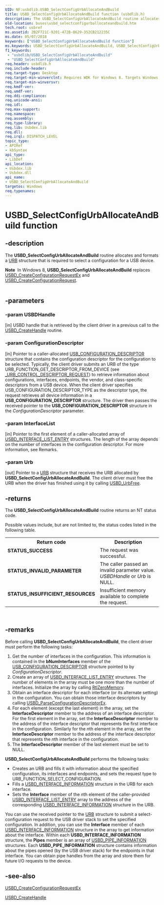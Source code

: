 ```yaml
---
UID: NF:usbdlib.USBD_SelectConfigUrbAllocateAndBuild
title: USBD_SelectConfigUrbAllocateAndBuild function (usbdlib.h)
description: The USBD_SelectConfigUrbAllocateAndBuild routine allocates and formats a URB structure that is required to select a configuration for a USB device.
old-location: buses\usbd_selectconfigurballocateandbuild.htm
tech.root: usbref
ms.assetid: 2B2F721C-9201-472B-8629-352CB212235C
ms.date: 05/07/2018
keywords: ["USBD_SelectConfigUrbAllocateAndBuild function"]
ms.keywords: USBD_SelectConfigUrbAllocateAndBuild, USBD_SelectConfigUrbAllocateAndBuild routine [Buses], buses.usbd_selectconfigurballocateandbuild, usbdlib/USBD_SelectConfigUrbAllocateAndBuild
f1_keywords:
 - "usbdlib/USBD_SelectConfigUrbAllocateAndBuild"
 - "USBD_SelectConfigUrbAllocateAndBuild"
req.header: usbdlib.h
req.include-header: 
req.target-type: Desktop
req.target-min-winverclnt: Requires WDK for Windows 8. Targets Windows Vista and later versions of the Windows operating system.
req.target-min-winversvr: 
req.kmdf-ver: 
req.umdf-ver: 
req.ddi-compliance: 
req.unicode-ansi: 
req.idl: 
req.max-support: 
req.namespace: 
req.assembly: 
req.type-library: 
req.lib: Usbdex.lib
req.dll: 
req.irql: DISPATCH_LEVEL
topic_type:
- APIRef
- kbSyntax
api_type:
- LibDef
api_location:
- Usbdex.lib
- Usbdex.dll
api_name:
- USBD_SelectConfigUrbAllocateAndBuild
targetos: Windows
req.typenames: 
---
```


# USBD_SelectConfigUrbAllocateAndBuild function


## -description


The <b>USBD_SelectConfigUrbAllocateAndBuild</b> routine allocates and formats a <a href="https://docs.microsoft.com/windows-hardware/drivers/ddi/usb/ns-usb-_urb">URB</a> structure that is required to select a configuration for a USB device.

<div class="alert"><b>Note</b>  In Windows 8, <b>USBD_SelectConfigUrbAllocateAndBuild</b> replaces <a href="https://docs.microsoft.com/windows-hardware/drivers/ddi/usbdlib/nf-usbdlib-usbd_createconfigurationrequestex">USBD_CreateConfigurationRequestEx</a> and <a href="https://docs.microsoft.com/windows-hardware/drivers/ddi/usbdlib/nf-usbdlib-usbd_createconfigurationrequest">USBD_CreateConfigurationRequest</a>.</div>
<div> </div>



## -parameters




### -param USBDHandle 
[in]
USBD handle that is retrieved by the client driver in a previous call to  the <a href="https://docs.microsoft.com/windows-hardware/drivers/ddi/usbdlib/nf-usbdlib-usbd_createhandle">USBD_CreateHandle</a> routine.


### -param ConfigurationDescriptor 
[in]
Pointer to a caller-allocated <a href="https://docs.microsoft.com/windows-hardware/drivers/ddi/usbspec/ns-usbspec-_usb_configuration_descriptor">USB_CONFIGURATION_DESCRIPTOR</a> structure that contains the configuration descriptor for the configuration to be selected. Typically, the client driver submits an URB  of the type  URB_FUNCTION_GET_DESCRIPTOR_FROM_DEVICE (see <a href="https://docs.microsoft.com/windows-hardware/drivers/ddi/usb/ns-usb-_urb_control_descriptor_request">_URB_CONTROL_DESCRIPTOR_REQUEST</a>)     to retrieve information about configurations, interfaces, endpoints, the vendor, and class-specific descriptors from a USB device. When the client driver specifies USB_CONFIGURATION_DESCRIPTOR_TYPE as the descriptor type, the request retrieves all device information in a <b>USB_CONFIGURATION_DESCRIPTOR</b> structure. The driver then passes the received pointer to    the <b>USB_CONFIGURATION_DESCRIPTOR</b> structure in the <i>ConfigurationDescriptor</i> parameter.


### -param InterfaceList 
[in]
Pointer to the first element of a caller-allocated array of <a href="https://docs.microsoft.com/windows-hardware/drivers/ddi/usbdlib/ns-usbdlib-_usbd_interface_list_entry">USBD_INTERFACE_LIST_ENTRY</a>    structures. The length of the array depends on the number of interfaces in the configuration descriptor. For more information, see Remarks.


### -param Urb 
[out]
Pointer to a <a href="https://docs.microsoft.com/windows-hardware/drivers/ddi/usb/ns-usb-_urb">URB</a> structure that receives the URB allocated by <b>USBD_SelectConfigUrbAllocateAndBuild</b>. The client driver must free the URB when the driver has finished using it by calling <a href="https://docs.microsoft.com/windows-hardware/drivers/ddi/usbdlib/nf-usbdlib-usbd_urbfree">USBD_UrbFree</a>.


## -returns



The <b>USBD_SelectConfigUrbAllocateAndBuild</b> routine returns an NT status code. 


Possible values include, but are not limited to, the status codes listed in the following table.

<table>
<tr>
<th>Return code</th>
<th>Description</th>
</tr>
<tr>
<td width="40%">
<dl>
<dt><b>STATUS_SUCCESS</b></dt>
</dl>
</td>
<td width="60%">
The request was successful.

</td>
</tr>
<tr>
<td width="40%">
<dl>
<dt><b>STATUS_INVALID_PARAMETER</b></dt>
</dl>
</td>
<td width="60%">
The caller passed an invalid parameter value. <i>USBDHandle</i> or  <i>Urb</i> is NULL.

</td>
</tr>
<tr>
<td width="40%">
<dl>
<dt><b>STATUS_INSUFFICIENT_RESOURCES</b></dt>
</dl>
</td>
<td width="60%">
Insufficient memory available to complete the request.

</td>
</tr>
</table>
 




## -remarks



Before calling <b>USBD_SelectConfigUrbAllocateAndBuild</b>, the client driver must perform the following tasks: 

<ol>
<li>Get the number of interfaces in the configuration. This information is contained in the <b>bNumInterfaces</b> member of the <a href="https://docs.microsoft.com/windows-hardware/drivers/ddi/usbspec/ns-usbspec-_usb_configuration_descriptor">USB_CONFIGURATION_DESCRIPTOR</a> structure pointed to by <i>ConfigurationDescriptor</i>.</li>
<li>Create an array of  <a href="https://docs.microsoft.com/windows-hardware/drivers/ddi/usbdlib/ns-usbdlib-_usbd_interface_list_entry">USBD_INTERFACE_LIST_ENTRY</a> structures. The number  of elements in the array  must be one more than the number of interfaces. Initialize the array by calling <a href="https://docs.microsoft.com/windows-hardware/drivers/ddi/wdm/nf-wdm-rtlzeromemory">RtlZeroMemory</a>. </li>
<li>Obtain an interface descriptor  for each interface (or its alternate setting)   in the configuration. You can obtain those interface descriptors by calling <a href="https://docs.microsoft.com/windows-hardware/drivers/ddi/usbdlib/nf-usbdlib-usbd_parseconfigurationdescriptorex">USBD_ParseConfigurationDescriptorEx</a>. </li>
<li>For each element (except  the last element) in the array,  set the <b>InterfaceDescriptor</b> member to the address of an  interface descriptor. For the first element in the array, set the <b>InterfaceDescriptor</b> member to the address of the  interface descriptor that represents the first interface in the configuration. Similarly for the <i>n</i>th element in the array, set the <b>InterfaceDescriptor</b> member to the address of the  interface descriptor that represents the <i>n</i>th interface in the configuration. </li>
<li>The <b>InterfaceDescriptor</b> member of the last element must be set to NULL. </li>
</ol>
<b>USBD_SelectConfigUrbAllocateAndBuild</b> performs the following tasks: 

<ul>
<li>Creates an URB and fills it with information about the specified configuration, its interfaces and endpoints, and sets the request type to URB_FUNCTION_SELECT_CONFIGURATION.</li>
<li>Fills a <a href="https://docs.microsoft.com/windows-hardware/drivers/ddi/usb/ns-usb-_usbd_interface_information">USBD_INTERFACE_INFORMATION</a> structure in the URB for each interface.</li>
<li>Sets  the <b>Interface</b> member of the <i>n</i>th element of the caller-provided <a href="https://docs.microsoft.com/windows-hardware/drivers/ddi/usbdlib/ns-usbdlib-_usbd_interface_list_entry">USBD_INTERFACE_LIST_ENTRY</a>  array to the address of the corresponding <a href="https://docs.microsoft.com/windows-hardware/drivers/ddi/usb/ns-usb-_usbd_interface_information">USBD_INTERFACE_INFORMATION</a> structure in the URB.</li>
</ul>
You can use the received pointer to the <a href="https://docs.microsoft.com/windows-hardware/drivers/ddi/usb/ns-usb-_urb">URB</a> structure to submit a select-configuration request to the USB driver stack to set the specified configuration. In addition, you can use the <b>Interface</b> member of each <a href="https://docs.microsoft.com/windows-hardware/drivers/ddi/usb/ns-usb-_usbd_interface_information">USBD_INTERFACE_INFORMATION</a> structure in the array to get information about the interface. Within each <b>USBD_INTERFACE_INFORMATION</b> structure, the  <b>Pipes</b> member is an array of <a href="https://docs.microsoft.com/windows-hardware/drivers/ddi/usb/ns-usb-_usbd_pipe_information">USBD_PIPE_INFORMATION</a> structures. Each <b>USBD_PIPE_INFORMATION</b> structure contains information about the pipes opened (by the USB driver stack) for the endpoints in that interface. You can  obtain pipe handles from the array and store them for future I/O requests to the device.




## -see-also




<a href="https://docs.microsoft.com/windows-hardware/drivers/ddi/usbdlib/nf-usbdlib-usbd_createconfigurationrequestex">USBD_CreateConfigurationRequestEx</a>



<a href="https://docs.microsoft.com/windows-hardware/drivers/ddi/usbdlib/nf-usbdlib-usbd_createhandle">USBD_CreateHandle</a>
 

 

